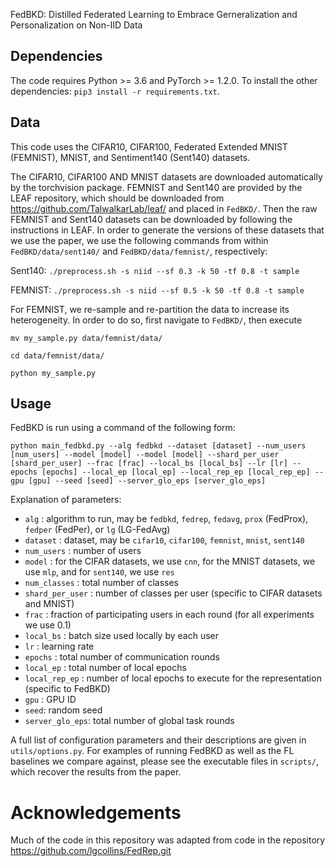 FedBKD: Distilled Federated Learning to Embrace Gerneralization and Personalization on Non-IID Data

## Dependencies

The code requires Python >= 3.6 and PyTorch >= 1.2.0. To install the other dependencies: `pip3 install -r requirements.txt`.

## Data

This code uses the CIFAR10, CIFAR100, Federated Extended MNIST (FEMNIST), MNIST, and Sentiment140 (Sent140) datasets.

The CIFAR10, CIFAR100 AND MNIST datasets are downloaded automatically by the torchvision package. 
FEMNIST and Sent140 are provided by the LEAF repository, which should be downloaded from https://github.com/TalwalkarLab/leaf/ and placed in `FedBKD/`. 
Then the raw FEMNIST and Sent140 datasets can be downloaded by following the instructions in LEAF. 
In order to generate the versions of these datasets that we use the paper, we use the following commands from within `FedBKD/data/sent140/` and `FedBKD/data/femnist/`, respectively:

Sent140: `./preprocess.sh -s niid --sf 0.3 -k 50 -tf 0.8 -t sample`

FEMNIST: `./preprocess.sh -s niid --sf 0.5 -k 50 -tf 0.8 -t sample`

For FEMNIST, we re-sample and re-partition the data to increase its heterogeneity. In order to do so, first navigate to `FedBKD/`, then execute 

`mv my_sample.py data/femnist/data/`

`cd data/femnist/data/`

`python my_sample.py`

## Usage

FedBKD is run using a command of the following form:

`python main_fedbkd.py --alg fedbkd --dataset [dataset] --num_users [num_users] --model [model] --model [model] --shard_per_user [shard_per_user] --frac [frac] --local_bs [local_bs] --lr [lr] --epochs [epochs] --local_ep [local_ep] --local_rep_ep [local_rep_ep] --gpu [gpu] --seed [seed] --server_glo_eps [server_glo_eps]`

Explanation of parameters:

- `alg` : algorithm to run, may be `fedbkd`, `fedrep`, `fedavg`, `prox` (FedProx), `fedper` (FedPer), or `lg` (LG-FedAvg)
- `dataset` : dataset, may be `cifar10`, `cifar100`, `femnist`, `mnist`, `sent140`
- `num_users` : number of users
- `model` : for the CIFAR datasets, we use `cnn`, for the MNIST datasets, we use `mlp`, and for `sent140`, we use `res`
- `num_classes` : total number of classes
- `shard_per_user` : number of classes per user (specific to CIFAR datasets and MNIST)
- `frac` : fraction of participating users in each round (for all experiments we use 0.1)
- `local_bs` : batch size used locally by each user
- `lr` : learning rate
- `epochs` : total number of communication rounds
- `local_ep` : total number of local epochs
- `local_rep_ep` : number of local epochs to execute for the representation (specific to FedBKD)
- `gpu` : GPU ID
- `seed`: random seed
- `server_glo_eps`: total number of global task rounds

A full list of configuration parameters and their descriptions are given in `utils/options.py`.
For examples of running FedBKD as well as the FL baselines we compare against, please see the executable files in `scripts/`, which recover the results from the paper.


# Acknowledgements

Much of the code in this repository was adapted from code in the repository https://github.com/lgcollins/FedRep.git
